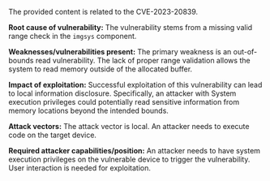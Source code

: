 The provided content is related to the CVE-2023-20839.

**Root cause of vulnerability:**
The vulnerability stems from a missing valid range check in the `imgsys` component.

**Weaknesses/vulnerabilities present:**
The primary weakness is an out-of-bounds read vulnerability. The lack of proper range validation allows the system to read memory outside of the allocated buffer.

**Impact of exploitation:**
Successful exploitation of this vulnerability can lead to local information disclosure. Specifically, an attacker with System execution privileges could potentially read sensitive information from memory locations beyond the intended bounds.

**Attack vectors:**
The attack vector is local. An attacker needs to execute code on the target device.

**Required attacker capabilities/position:**
An attacker needs to have system execution privileges on the vulnerable device to trigger the vulnerability. User interaction is needed for exploitation.
